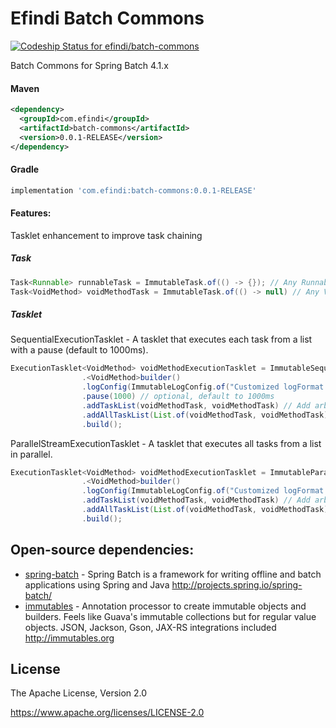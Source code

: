 # Efindi Batch Commons
[![Codeship Status for efindi/batch-commons](https://app.codeship.com/projects/ea3b8a50-2991-0137-a5f8-1edb361fe982/status?branch=master)](https://app.codeship.com/projects/331016)

Batch Commons for Spring Batch 4.1.x

#### Maven
```xml
<dependency>
  <groupId>com.efindi</groupId>
  <artifactId>batch-commons</artifactId>
  <version>0.0.1-RELEASE</version>
</dependency>
```
#### Gradle
```groovy
implementation 'com.efindi:batch-commons:0.0.1-RELEASE'
```
#### Features:
Tasklet enhancement to improve task chaining

##### Task
```java
Task<Runnable> runnableTask = ImmutableTask.of(() -> {}); // Any Runnable method
Task<VoidMethod> voidMethodTask = ImmutableTask.of(() -> null) // Any Void method
```

##### Tasklet
SequentialExecutionTasklet - A tasklet that executes each task from a list with a pause (default to 1000ms).
```java
ExecutionTasklet<VoidMethod> voidMethodExecutionTasklet = ImmutableSequentialExecutionTasklet
                .<VoidMethod>builder()
                .logConfig(ImmutableLogConfig.of("Customized logFormat: {}", true)) // optional
                .pause(1000) // optional, default to 1000ms
                .addTaskList(voidMethodTask, voidMethodTask) // Add arbitrary tasks...
                .addAllTaskList(List.of(voidMethodTask, voidMethodTask)) // Add a list of tasks
                .build();
```

ParallelStreamExecutionTasklet - A tasklet that executes all tasks from a list in parallel.
```java
ExecutionTasklet<VoidMethod> voidMethodExecutionTasklet = ImmutableParallelStreamExecutionTasklet
                .<VoidMethod>builder()
                .logConfig(ImmutableLogConfig.of("Customized logFormat: {}", true)) // optional
                .addTaskList(voidMethodTask, voidMethodTask) // Add arbitrary tasks...
                .addAllTaskList(List.of(voidMethodTask, voidMethodTask)) // Add a list of tasks
                .build();
```
## Open-source dependencies:
* [spring-batch] - Spring Batch is a framework for writing offline and batch applications using Spring and Java http://projects.spring.io/spring-batch/
* [immutables] - Annotation processor to create immutable objects and builders. Feels like Guava's immutable collections but for regular value objects. JSON, Jackson, Gson, JAX-RS integrations included http://immutables.org
    
License
----
The Apache License, Version 2.0

https://www.apache.org/licenses/LICENSE-2.0

   [spring-batch]: <https://github.com/spring-projects/spring-batch/tree/4.1.x>
   [immutables]: <https://github.com/immutables/immutables/tree/immutables-2.7.4>
